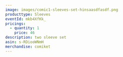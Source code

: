 ```yaml
---
image: images/comic1-sleeves-set-hinsaasdfasdf.png
producttype: Sleeves
eventId: mkb4XfKk_
pricings:
  - quantity: 1
    price: 46
description: two sleeve set
asin: s-RDiooWNmH
merchandise: comiket
---
```

